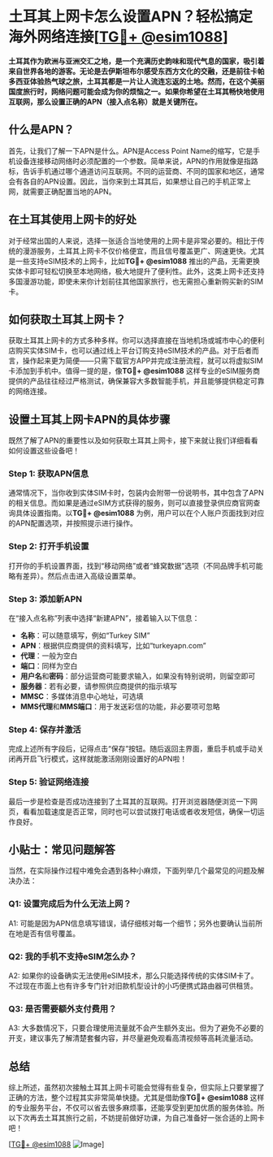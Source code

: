 # 土耳其上网卡怎么设置APN？轻松搞定海外网络连接[[TG💪+ @esim1088](https://t.me/s/esim1088)]

**土耳其作为欧洲与亚洲交汇之地，是一个充满历史韵味和现代气息的国家，吸引着来自世界各地的游客。无论是去伊斯坦布尔感受东西方文化的交融，还是前往卡帕多西亚体验热气球之旅，土耳其都是一片让人流连忘返的土地。然而，在这个美丽国度旅行时，网络问题可能会成为你的烦恼之一。如果你希望在土耳其畅快地使用互联网，那么设置正确的APN（接入点名称）就是关键所在。**

## 什么是APN？

首先，让我们了解一下APN是什么。APN是Access Point Name的缩写，它是手机设备连接移动网络时必须配置的一个参数。简单来说，APN的作用就像是指路标，告诉手机通过哪个通道访问互联网。不同的运营商、不同的国家和地区，通常会有各自的APN设置。因此，当你来到土耳其后，如果想让自己的手机正常上网，就需要正确配置当地的APN。

## 在土耳其使用上网卡的好处

对于经常出国的人来说，选择一张适合当地使用的上网卡是非常必要的。相比于传统的漫游服务，土耳其上网卡不仅价格便宜，而且信号覆盖更广、网速更快。尤其是一些支持eSIM技术的上网卡，比如**TG💪+ @esim1088** 推出的产品，无需更换实体卡即可轻松切换至本地网络，极大地提升了便利性。此外，这类上网卡还支持多国漫游功能，即使未来你计划前往其他国家旅行，也无需担心重新购买新的SIM卡。

## 如何获取土耳其上网卡？

获取土耳其上网卡的方式多种多样。你可以选择直接在当地机场或城市中心的便利店购买实体SIM卡，也可以通过线上平台订购支持eSIM技术的产品。对于后者而言，操作起来更为简便——只需下载官方APP并完成注册流程，就可以将虚拟SIM卡添加到手机中。值得一提的是，像**TG💪+ @esim1088** 这样专业的eSIM服务商提供的产品往往经过严格测试，确保兼容大多数智能手机，并且能够提供稳定可靠的网络连接。

## 设置土耳其上网卡APN的具体步骤

既然了解了APN的重要性以及如何获取土耳其上网卡，接下来就让我们详细看看如何设置这些设备吧！

### Step 1: 获取APN信息
通常情况下，当你收到实体SIM卡时，包装内会附带一份说明书，其中包含了APN的相关信息。而如果是通过eSIM方式获得的服务，则可以直接登录供应商官网查询具体设置指南。以**TG💪+ @esim1088** 为例，用户可以在个人账户页面找到对应的APN配置选项，并按照提示进行操作。

### Step 2: 打开手机设置
打开你的手机设置界面，找到“移动网络”或者“蜂窝数据”选项（不同品牌手机可能略有差异）。然后点击进入高级设置菜单。

### Step 3: 添加新APN
在“接入点名称”列表中选择“新建APN”，接着输入以下信息：
- **名称**：可以随意填写，例如“Turkey SIM”
- **APN**：根据供应商提供的资料填写，比如“turkeyapn.com”
- **代理**：一般为空白
- **端口**：同样为空白
- **用户名**和**密码**：部分运营商可能要求输入，如果没有特别说明，则留空即可
- **服务器**：若有必要，请参照供应商提供的指示填写
- **MMSC**：多媒体消息中心地址，可选填
- **MMS代理**和**MMS端口**：用于发送彩信的功能，非必要项可忽略

### Step 4: 保存并激活
完成上述所有字段后，记得点击“保存”按钮。随后返回主界面，重启手机或手动关闭再开启飞行模式，这样就能激活刚刚设置好的APN啦！

### Step 5: 验证网络连接
最后一步是检查是否成功连接到了土耳其的互联网。打开浏览器随便浏览一下网页，看看加载速度是否正常，同时也可以尝试拨打电话或者收发短信，确保一切运作良好。

## 小贴士：常见问题解答

当然，在实际操作过程中难免会遇到各种小麻烦，下面列举几个最常见的问题及解决办法：

### Q1: 设置完成后为什么无法上网？
A1: 可能是因为APN信息填写错误，请仔细核对每一个细节；另外也要确认当前所在地是否有信号覆盖。

### Q2: 我的手机不支持eSIM怎么办？
A2: 如果你的设备确实无法使用eSIM技术，那么只能选择传统的实体SIM卡了。不过现在市面上也有许多专门针对旧款机型设计的小巧便携式路由器可供租赁。

### Q3: 是否需要额外支付费用？
A3: 大多数情况下，只要合理使用流量就不会产生额外支出。但为了避免不必要的开支，建议事先了解清楚套餐内容，并尽量避免观看高清视频等高耗流量活动。

## 总结

综上所述，虽然初次接触土耳其上网卡可能会觉得有些复杂，但实际上只要掌握了正确的方法，整个过程其实非常简单快捷。尤其是借助像**TG💪+ @esim1088** 这样的专业服务平台，不仅可以省去很多麻烦事，还能享受到更加优质的服务体验。所以下次再去土耳其旅行之前，不妨提前做好功课，为自己准备好一张合适的上网卡吧！

[[TG💪+ @esim1088](https://t.me/s/esim1088) ![Image](https://i.postimg.cc/4NQfJmqS/Snipaste-2025-05-13-00-14-12.png)]